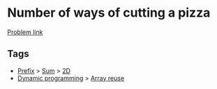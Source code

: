 # Number of ways of cutting a pizza

[Problem link](https://leetcode.com/problems/number-of-ways-of-cutting-a-pizza/)

## Tags

* [Prefix](/README.md#Prefix) > [Sum](/README.md#Prefix-Sum) > [2D](/README.md#Prefix-Sum-2D)
* [Dynamic programming](/README.md#Dynamic_programming) > [Array reuse](/README.md#Dynamic_programming-Array_reuse)
